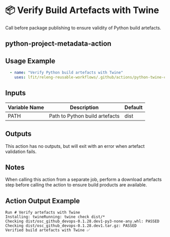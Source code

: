 <!--
# SPDX-License-Identifier: Apache-2.0
# SPDX-FileCopyrightText: 2024 The Linux Foundation
-->

# 📦 Verify Build Artefacts with Twine

Call before package publishing to ensure validity of Python build artefacts.

## python-project-metadata-action

## Usage Example

<!-- markdownlint-disable MD013 -->

```yaml
  - name: "Verify Python build artefacts with Twine"
    uses: lfit/releng-reusable-workflows/.github/actions/python-twine-check-action@main
```

<!-- markdownlint-enable MD013 -->

## Inputs

<!-- markdownlint-disable MD013 -->

| Variable Name | Description                    | Default |
| ------------- | ------------------------------ | ------- |
| PATH          | Path to Python build artefacts | dist    |

<!-- markdownlint-enable MD013 -->

## Outputs

This action has no outputs, but will exit with an error when artefact
validation fails.

## Notes

When calling this action from a separate job, perform a download artefacts step
before calling the action to ensure build products are available.

## Action Output Example

```console
Run # Verify artefacts with Twine
Installing: twineRunning: twine check dist/*
Checking dist/osc_github_devops-0.1.28.dev1-py3-none-any.whl: PASSED
Checking dist/osc_github_devops-0.1.28.dev1.tar.gz: PASSED
Verified build artefacts with Twine ✅
```
